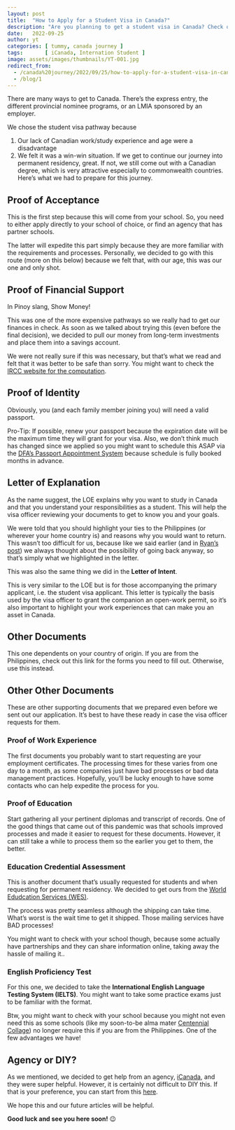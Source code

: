 ```yaml
---
layout: post
title:  "How to Apply for a Student Visa in Canada?"
description: "Are you planning to get a student visa in Canada? Check out what documents you need to prepare for your journey. Good luck!"
date:   2022-09-25 
author: yt
categories: [ tummy, canada journey ]
tags:       [ iCanada, Internation Student ]
image: assets/images/thumbnails/YT-001.jpg
redirect_from:
  - /canada%20journey/2022/09/25/how-to-apply-for-a-student-visa-in-canada.html
  - /blog/1
---
```


There are many ways to get to Canada. There’s the express entry, the different provincial nominee programs, or an LMIA sponsored by an employer.

We chose the student visa pathway because

1. Our lack of Canadian work/study experience and age were a disadvantage
1. We felt it was a win-win situation. If we get to continue our journey into permanent residency, great. If not, we still come out with a Canadian degree, which is very attractive especially to commonwealth countries.
Here’s what we had to prepare for this journey.

## Proof of Acceptance

This is the first step because this will come from your school. So, you need to either apply directly to your school of choice, or find an agency that has partner schools.

The latter will expedite this part simply because they are more familiar with the requirements and processes. Personally, we decided to go with this route (more on this below) because we felt that, with our age, this was our one and only shot.

## Proof of Financial Support

In Pinoy slang, Show Money!

This was one of the more expensive pathways so we really had to get our finances in check. As soon as we talked about trying this (even before the final decision), we decided to pull our money from long-term investments and place them into a savings account.

We were not really sure if this was necessary, but that’s what we read and felt that it was better to be safe than sorry. You might want to check the [IRCC website for the computation](https://www.canada.ca/en/immigration-refugees-citizenship/services/study-canada/study-permit/get-documents.html#doc3).

## Proof of Identity

Obviously, you (and each family member joining you) will need a valid passport.

Pro-Tip: If possible, renew your passport because the expiration date will be the maximum time they will grant for your visa. Also, we don’t think much has changed since we applied so you might want to schedule this ASAP via the [DFA’s Passport Appointment System](https://www.passport.gov.ph/) because schedule is fully booked months in advance.

## Letter of Explanation

As the name suggest, the LOE explains why you want to study in Canada and that you understand your responsibilities as a student. This will help the visa officer reviewing your documents to get to know you and your goals.

We were told that you should highlight your ties to the Philippines (or wherever your home country is) and reasons why you would want to return. This wasn’t too difficult for us, because like we said earlier (and in [Ryan’s post](https://www.coachrye.com/2022/be-scared-and-do-it-anyway)) we always thought about the possibility of going back anyway, so that’s simply what we highlighted in the letter.

This was also the same thing we did in the **Letter of Intent**.

This is very similar to the LOE but is for those accompanying the primary applicant, i.e. the student visa applicant. This letter is typically the basis used by the visa officer to grant the companion an open-work permit, so it’s also important to highlight your work experiences that can make you an asset in Canada.

## Other Documents

This one dependents on your country of origin. If you are from the Philippines, check out this link for the forms you need to fill out. Otherwise, use this instead.

## Other Other Documents

These are other supporting documents that we prepared even before we sent out our application. It’s best to have these ready in case the visa officer requests for them.

### Proof of Work Experience

The first documents you probably want to start requesting are your employment certificates. The processing times for these varies from one day to a month, as some companies just have bad processes or bad data management practices. Hopefully, you’ll be lucky enough to have some contacts who can help expedite the process for you.

### Proof of Education

Start gathering all your pertinent diplomas and transcript of records. One of the good things that came out of this pandemic was that schools improved processes and made it easier to request for these documents. However, it can still take a while to process them so the earlier you get to them, the better.

### Education Credential Assessment

This is another document that’s usually requested for students and when requesting for permanent residency. We decided to get ours from the [World Edudcation Services (WES)](https://www.wes.org/).

The process was pretty seamless although the shipping can take time. What’s worst is the wait time to get it shipped. Those mailing services have BAD processes!

You might want to check with your school though, because some actually have partnerships and they can share information online, taking away the hassle of mailing it..

### English Proficiency Test

For this one, we decided to take the **International English Language Testing System (IELTS)**. You might want to take some practice exams just to be familiar with the format.

Btw, you might want to check with your school because you might not even need this as some schools (like my soon-to-be alma mater [Centennial Collage](https://www.centennialcollege.ca/)) no longer require this if you are from the Philippines. One of the few advantages we have!

## Agency or DIY?

As we mentioned, we decided to get help from an agency, [iCanada](http://facebook.com/icanadafsi/), and they were super helpful. However, it is certainly not difficult to DIY this. If that is your preference, you can start from this [here](https://www.canada.ca/en/immigration-refugees-citizenship/services/study-canada/study-permit.html).

We hope this and our future articles will be helpful.

**Good luck and see you here soon!** 😉